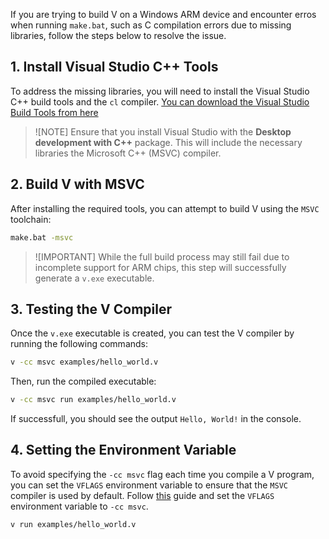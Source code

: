 If you are trying to build V on a Windows ARM device and encounter erros when running `make.bat`, such as C compilation errors due to missing libraries, follow the steps below to resolve the issue.

## 1. Install Visual Studio C++ Tools

To address the missing libraries, you will need to install the Visual Studio C++ build tools and the `cl` compiler. [You can download the Visual Studio Build Tools from here](https://visualstudio.microsoft.com/en/vs/community/)

>![NOTE]
> Ensure that you install Visual Studio with the **Desktop development with C++** package. 
> This will include the necessary libraries the Microsoft C++ (MSVC) compiler.

## 2. Build V with MSVC

After installing the required tools, you can attempt to build V using the `MSVC` toolchain:

```bash
make.bat -msvc
```

>![IMPORTANT]
> While the full build process may still fail due to incomplete support for ARM chips, 
> this step will successfully generate a `v.exe` executable.

## 3. Testing the V Compiler

Once the `v.exe` executable is created, you can test the V compiler by running the following commands:

```bash
v -cc msvc examples/hello_world.v
```

Then, run the compiled executable:

```bash
v -cc msvc run examples/hello_world.v
```

If successfull, you should see the output `Hello, World!` in the console.

## 4. Setting the Environment Variable

To avoid specifying the `-cc msvc` flag each time you compile a V program, you can set the `VFLAGS` environment variable to ensure that the `MSVC` compiler is used by default. Follow [this](https://www.tenforums.com/tutorials/121855-edit-user-system-environment-variables-windows.html#option3) guide and set the `VFLAGS` environment variable to `-cc msvc`.

```bash
v run examples/hello_world.v
```